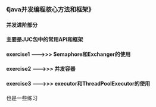 ### 《java并发编程核心方法和框架》

#### 并发进阶部分
#### 主要是JUC包中的常用API和框架

#### exercise1 --->>> Semaphore和Exchanger的使用
#### exercise2 --->>> 并发容器
#### exercise3 --->>> executor和ThreadPoolExecutor的使用

也是一些练习